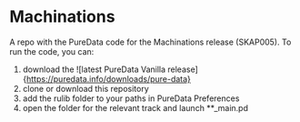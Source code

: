 # Machinations

A repo with the PureData code for the Machinations release (SKAP005). To run the code, you can:

1. download the ![latest PureData Vanilla release]{https://puredata.info/downloads/pure-data} 
2. clone or download this repository
3. add the rulib folder to your paths in PureData Preferences
4. open the folder for the relevant track and launch \**_main.pd
